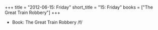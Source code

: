 +++
title = "2012-06-15: Friday"
short_title = "15: Friday"
books = ["The Great Train Robbery"]
+++


* Book: The Great Train Robbery /f/
